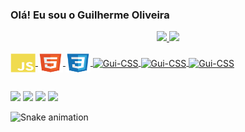 ### Olá! Eu sou o Guilherme Oliveira
<div align="center">
  <a href="https://github.com/Guioliver93">
  <img height="150em" src="https://github-readme-stats.vercel.app/api?username=Guioliver93&show_icons=true&theme=dark&include_all_commits=true&count_private=true"/>
  <img height="150em" src="https://github-readme-stats.vercel.app/api/top-langs/?username=Guioliver93&layout=compact&langs_count=7&theme=dark"/>
</div>
<div style="display: inline_block"><br>
  <img align="center" alt="Gui-Js" height="30" width="40" src="https://raw.githubusercontent.com/devicons/devicon/master/icons/javascript/javascript-plain.svg">
  <img align="center" alt="Gui-HTML" height="30" width="40" src="https://raw.githubusercontent.com/devicons/devicon/master/icons/html5/html5-original.svg">
  <img align="center" alt="Gui-CSS" height="30" width="40" src="https://raw.githubusercontent.com/devicons/devicon/master/icons/css3/css3-original.svg">
  <img align="center" alt="Gui-CSS" height="30" width="40" src="https://cdn.jsdelivr.net/gh/devicons/devicon/icons/react/react-original.svg">
  <img align="center" alt="Gui-CSS" height="30" width="40" src="https://cdn.jsdelivr.net/gh/devicons/devicon/icons/git/git-original.svg">
  <img align="center" alt="Gui-CSS" height="30" width="40" src="https://cdn.jsdelivr.net/gh/devicons/devicon/icons/bitbucket/bitbucket-original.svg"
  <img align="center" alt="Gui-CSS" height="30" width="40" src="https://cdn.jsdelivr.net/gh/devicons/devicon/icons/github/github-original.svg"
          

 </div>

 ##

<div>
  <a href="https://www.linkedin.com/in/guilherme-augusto-oliveira-19820515b/" target="_blank"><img src="https://img.shields.io/badge/-LinkedIn-%230077B5?style=for-the-badge&logo=linkedin&logoColor=white" target="_blank"></a>
  <a href="https://www.instagram.com/guioliveira93/" target="_blank"><img src="https://img.shields.io/badge/Instagram-E4405F?style=for-the-badge&logo=instagram&logoColor=white" target="_blank"></a>
  <a href = "mailto:gui.93.oliveira@gmail.com"><img src="https://img.shields.io/badge/Gmail-D14836?style=for-the-badge&logo=gmail&logoColor=white" target="_blank"></a>
 <a href="https://twitter.com/Guioliver93" target="_blank"><img src="https://img.shields.io/badge/Twitter-1DA1F2?style=for-the-badge&logo=twitter&logoColor=white" target="_blank"></a>
</div>

   ![Snake animation](https://github.com/Guioliver93/Guioliver93/blob/output/github-contribution-grid-snake.svg)
